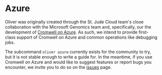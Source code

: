 # Azure

Oliver was originally created through the St. Jude Cloud team's close collaboration with the Microsoft Genomics team and, specifically, our the development of [Cromwell on Azure](https://github.com/microsoft/cromwellonazure). As such, we intend to provide first-class support of Cromwell on Azure and common operations like debugging jobs.

The subcommand `oliver azure` currently exists for the community to try, but it is not stable enough to write a guide for. In the meantime, if you use Cromwell on Azure and would like to suggest features or report bugs you encounter, we invite you to do so on the [issues](https://github.com/stjudecloud/oliver/issues) page.